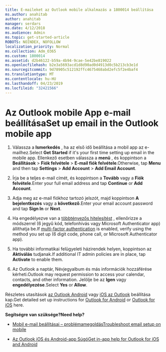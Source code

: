 ```yaml
---
title: E-maileket az Outlook mobile alkalmazás a 1800014 beállítása
ms.author: anahitab
author: anahitab
manager: serdars
ms.date: 4/12/2018
ms.audience: Admin
ms.topic: get-started-article
ROBOTS: NOINDEX, NOFOLLOW
localization_priority: Normal
ms.collection: Adm_O365
ms.custom: 1800014
ms.assetid: d2b46122-b59a-4b94-9cae-5e42be819022
ms.openlocfilehash: b2e3a5693acd1d8d90ad0d4913d0c5b213cb3e1d
ms.sourcegitcommit: 9d78905c512192ffc4675468abd2efc5f2e4baf4
ms.translationtype: MT
ms.contentlocale: hu-HU
ms.lasthandoff: 04/23/2019
ms.locfileid: "32421566"
---
```

# <a name="set-up-email-in-the-outlook-mobile-app"></a><span data-ttu-id="f29bd-102">Az Outlook mobile App e-mail beállítása</span><span class="sxs-lookup"><span data-stu-id="f29bd-102">Set up email in the Outlook mobile app</span></span>

1. <span data-ttu-id="f29bd-103">Válassza a **Ismerkedés** , ha az első idő beállítása a mobil app az e-mailhez.</span><span class="sxs-lookup"><span data-stu-id="f29bd-103">Select **Get Started** if it's your first time setting up email in the mobile app.</span></span> <span data-ttu-id="f29bd-104">Ellenkező esetben válassza a **menü** , és koppintson a **Beállítások** \> **Fiók felvétele** \> **E-mail fiók felvétele**.</span><span class="sxs-lookup"><span data-stu-id="f29bd-104">Otherwise, tap **Menu** and then tap **Settings** \> **Add Account** \> **Add Email Account**.</span></span> 
    
2. <span data-ttu-id="f29bd-105">Írja be a teljes e-mail címét, és koppintson a **Tovább** vagy a **Fiók felvétele**.</span><span class="sxs-lookup"><span data-stu-id="f29bd-105">Enter your full email address and tap **Continue** or **Add Account**.</span></span>
    
3. <span data-ttu-id="f29bd-106">Adja meg az e-mail fiókhoz tartozó jelszót, majd koppintson **A bejelentkezés** vagy a **következő**.</span><span class="sxs-lookup"><span data-stu-id="f29bd-106">Enter your email account password and tap **Sign In** or **Next**.</span></span> 
    
4. <span data-ttu-id="f29bd-107">Ha engedélyezve van a [többtényezős hitelesítést](https://support.office.com/article/8f0454b2-f51a-4d9c-bcde-2c48e41621c6.aspx) , ellenőrizze a módszerrel (6 jegyű kód, telefonhívás vagy Microsoft Authenticator app) állíthatja be.</span><span class="sxs-lookup"><span data-stu-id="f29bd-107">If [multi-factor authentication](https://support.office.com/article/8f0454b2-f51a-4d9c-bcde-2c48e41621c6.aspx) is enabled, verify using the method you set up (6 digit code, phone call, or Microsoft Authenticator app).</span></span> 
    
5. <span data-ttu-id="f29bd-108">Ha további informatikai felügyeleti házirendek helyen, koppintson az **Aktiválás** tudjanak.</span><span class="sxs-lookup"><span data-stu-id="f29bd-108">If additional IT admin policies are in place, tap **Activate** to enable them.</span></span> 
    
6. <span data-ttu-id="f29bd-109">Az Outlook a naptár, Névjegyalbum és más információk hozzáférése kérheti.</span><span class="sxs-lookup"><span data-stu-id="f29bd-109">Outlook may request permission to access your calendar, contacts, and other information.</span></span> <span data-ttu-id="f29bd-110">Jelölje be az **Igen** vagy **engedélyezése**.</span><span class="sxs-lookup"><span data-stu-id="f29bd-110">Select **Yes** or **Allow**.</span></span> 
    
<span data-ttu-id="f29bd-111">Részletes utasítások [az Outlook Android](https://support.office.com/article/886db551-8dfa-4fd5-b835-f8e532091872.aspx) vagy [iOS az Outlook](https://support.office.com/article/b2de2161-cc1d-49ef-9ef9-81acd1c8e234.aspx) beállítása kap.</span><span class="sxs-lookup"><span data-stu-id="f29bd-111">Get detailed set up instructions for [Outlook for Android](https://support.office.com/article/886db551-8dfa-4fd5-b835-f8e532091872.aspx) or [Outlook for iOS](https://support.office.com/article/b2de2161-cc1d-49ef-9ef9-81acd1c8e234.aspx) here.</span></span> 
  
 <span data-ttu-id="f29bd-112">**Segítségre van szüksége?**</span><span class="sxs-lookup"><span data-stu-id="f29bd-112">**Need help?**</span></span>
  
- [<span data-ttu-id="f29bd-113">Mobil e-mail beállításai – problémamegoldás</span><span class="sxs-lookup"><span data-stu-id="f29bd-113">Troubleshoot email setup on mobile</span></span>](https://support.office.com/article/a264ef01-9c88-48fb-9285-7017e4f31f02.aspx)
    
- [<span data-ttu-id="f29bd-114">Az Outlook iOS és Android-app Súgó</span><span class="sxs-lookup"><span data-stu-id="f29bd-114">Get in-app help for Outlook for iOS and Android</span></span>](https://support.office.com/article/218a22d1-9fa5-4889-b689-de1c63493243.aspx#ID0EAABAAA=Contact_Support)
    

